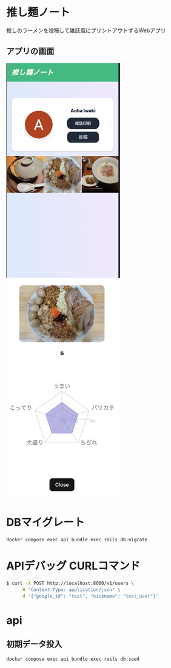 # 推し麺ノート
推しのラーメンを投稿して雑誌風にプリントアウトするWebアプリ

## アプリの画面

<img src="imgs/mobile-ui.png" alt="説明文" width="300">
<img src="imgs/ramen-modal.png" alt="説明文" width="300">

# DBマイグレート

```sh
docker compose exec api bundle exec rails db:migrate
```

# APIデバッグ CURLコマンド

```sh
$ curl -X POST http://localhost:8000/v1/users \
     -H "Content-Type: application/json" \
     -d '{"google_id": "test", "nickname": "test_user"}'
```

# api

## 初期データ投入
```
docker compose exec api bundle exec rails db:seed
```
